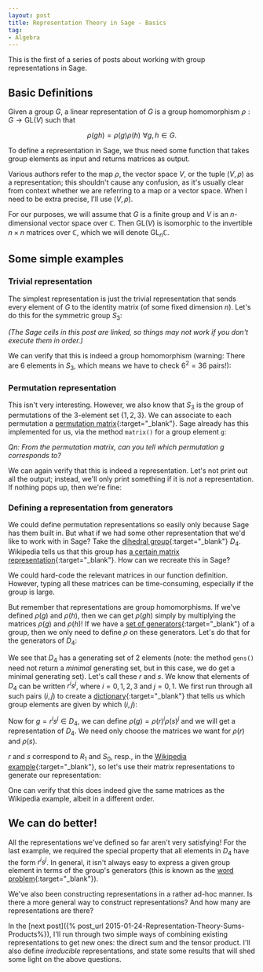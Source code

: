 ```yaml
---
layout: post
title: Representation Theory in Sage - Basics
tag: 
- Algebra
---
```


This is the first of a series of posts about working with group representations in Sage.

<!--more-->

## Basic Definitions

Given a group $G$, a linear representation of $G$ is a group homomorphism $\rho: G \to \mathrm{GL}(V)$ 
such that 

$$
\rho(g h) = \rho(g) \rho(h) \,\, \forall g,h \in G.
$$

To define a representation in Sage, we thus need some function that takes group elements as input and returns matrices as output.

Various authors refer to the map $\rho$, the vector space $V$, or the tuple $(V,\rho)$ as a representation; this shouldn't cause any confusion, as it's usually clear from context whether we are referring to a map or a vector space. When I need to be extra precise, I'll use $(V,\rho)$.

For our purposes, we will assume that $G$ is a finite group and $V$ is an $n$-dimensional vector space over $\mathbb{C}$. Then $\mathrm{GL}(V)$ is isomorphic to the invertible $n \times n$ matrices over $\mathbb{C}$, which we will denote $\mathrm{GL}_n \mathbb{C}$.

## Some simple examples

### Trivial representation
The simplest representation is just the trivial representation that sends every element of $G$ to the identity matrix (of some fixed dimension $n$). Let's do this for the symmetric group $S_3$:

*(The Sage cells in this post are linked, so things may not work if you don't execute them in order.)*

<div class="linked">
  <script type="text/x-sage">
G = SymmetricGroup(3)
n = 3

def triv(g):
    return matrix.identity(n)

g = G.an_element()

show(triv(g))
  </script>
</div>

We can verify that this is indeed a group homomorphism (warning: There are 6 elements in $S_3$, which means we have to check $6^2 = 36$ pairs!):

<div class="linked">
  <script type="text/x-sage">
for g in G:
    for h in G:
        print triv(g*h) == triv(g)*triv(h)  
  </script>
</div>

### Permutation representation
This isn't very interesting. However, we also know that $S_3$ is the group of permutations of the 3-element set {$1,2,3$}. We can associate to each permutation a [permutation matrix](http://mathworld.wolfram.com/PermutationMatrix.html){:target="_blank"}. Sage already has this implemented for us, via the method `matrix()` for a group element `g`:

<div class="linked">
  <script type="text/x-sage">
def perm(g):
    return g.matrix()

g = G.an_element()

show(perm(g))
  </script>
</div>

*Qn: From the permutation matrix, can you tell which permutation $g$ corresponds to?*

We can again verify that this is indeed a representation. Let's not print out all the output; instead, we'll only print something if it is *not* a representation. If nothing pops up, then we're fine:

<div class="linked">
  <script type="text/x-sage">
for g in G:
    for h in G:
        if triv(g*h) != triv(g)*triv(h):
            print "This is not a representation!"
  </script>
</div>

### Defining a representation from generators
We could define permutation representations so easily only because Sage has them built in. But what if we had some other representation that we'd like to work with in Sage? Take the [dihedral group](http://en.wikipedia.org/wiki/Dihedral_group){:target="_blank"} $D_4$. Wikipedia tells us that this group has [a certain matrix representation](http://en.wikipedia.org/wiki/Dihedral_group#Matrix_representation){:target="_blank"}. How can we recreate this in Sage?

We could hard-code the relevant matrices in our function definition. However, typing all these matrices can be time-consuming, especially if the group is large.

But remember that representations are group homomorphisms. If we've defined $\rho(g)$ and $\rho(h)$, then we can get $\rho(gh)$ simply by multiplying the matrices $\rho(g)$ and $\rho(h)$! If we have a [set of generators](http://en.wikipedia.org/wiki/Generating_set_of_a_group){:target="_blank"} of a group, then we only need to define $\rho$ on these generators. Let's do that for the generators of $D_4$:

<div class="linked">
  <script type="text/x-sage">
D4 = DihedralGroup(4)

D4.gens()
  </script>
</div>

We see that $D_4$ has a generating set of 2 elements (note: the method `gens()` need not return a *minimal* generating set, but in this case, we do get a minimal generating set). Let's call these $r$ and $s$. We know that elements of $D_4$ can be written $r^is^j$, where $i = 0,1,2,3$ and $j = 0,1$. We first run through all such pairs $(i,j)$ to create a [dictionary](https://docs.python.org/2/tutorial/datastructures.html#dictionaries){:target="_blank"} that tells us which group elements are given by which $(i,j)$:

<div class="linked">
  <script type="text/x-sage">
r,s = D4.gens()  
D4_dict = {}

# Populate dictionary
for i in range(4):
    for j in range(2):
        D4_dict[r^i * s^j] = (i,j)

# Check!
for g in D4:
    show(D4_dict[g])
  </script>
</div>

Now for $g = r^i s^j \in D_4$, we can define $\rho(g) = \rho(r)^i \rho(s)^j$ and we will get a representation of $D_4$. We need only choose the matrices we want for $\rho(r)$ and $\rho(s)$.

$r$ and $s$ correspond to $R_1$ and $S_0$, resp., in the [Wikipedia example](http://en.wikipedia.org/wiki/Dihedral_group#Matrix_representation){:target="_blank"}, so let's use their matrix representations to generate our representation:

<div class="linked">
  <script type="text/x-sage">
def wiki_rep(g):
    i,j = D4_dict[g]
    return matrix([[0,-1],[1,0]])^i * matrix([[1,0],[0,-1]])^j

# Check!
for g in D4:
    show(wiki_rep(g))
  </script>
</div>

One can verify that this does indeed give the same matrices as the Wikipedia example, albeit in a different order.

## We can do better!
All the representations we've defined so far aren't very satisfying! For the last example, we required the special property that all elements in $D_4$ have the form $r^i s^j$. In general, it isn't always easy to express a given group element in terms of the group's generators (this is known as the [word problem](http://en.wikipedia.org/wiki/Word_problem_for_groups){:target="_blank"}).

We've also been constructing representations in a rather ad-hoc manner. Is there a more general way to construct representations? And how many are representations are there?

In the [next post]({% post_url 2015-01-24-Representation-Theory-Sums-Products%}), I'll run through two simple ways of combining existing representations to get new ones: the direct sum and the tensor product. I'll also define *irreducible* representations, and state some results that will shed some light on the above questions.
